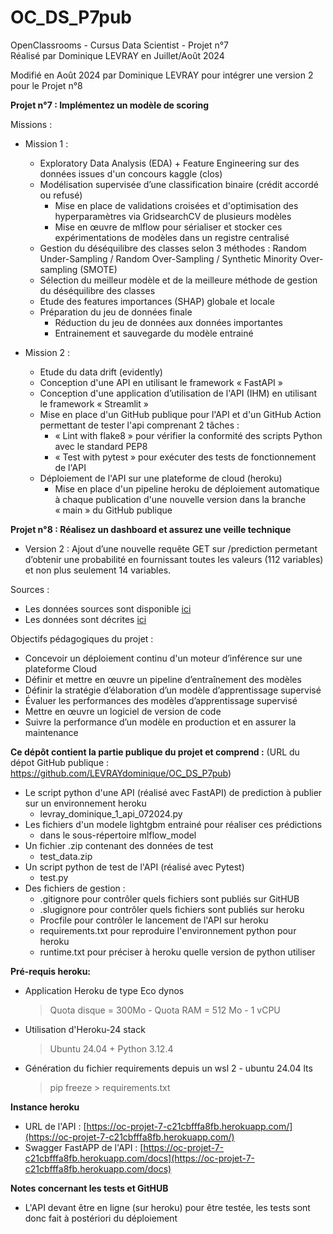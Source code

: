 # OC_DS_P7pub
OpenClassrooms - Cursus Data Scientist - Projet n°7<br>
Réalisé par Dominique LEVRAY en Juillet/Août 2024

Modifié en Août 2024 par Dominique LEVRAY pour intégrer une version 2 pour le Projet n°8

**Projet n°7 : Implémentez un modèle de scoring**

Missions :
- Mission 1 :
    - Exploratory Data Analysis (EDA) + Feature Engineering sur des données issues d'un concours kaggle (clos)
    - Modélisation supervisée d’une classification binaire (crédit accordé ou refusé)
        - Mise en place de validations croisées et d'optimisation des hyperparamètres via GridsearchCV de plusieurs modèles
        - Mise en œuvre de mlflow pour sérialiser et stocker ces expérimentations de modèles dans un registre centralisé
    - Gestion du déséquilibre des classes selon 3 méthodes : Random Under-Sampling / Random Over-Sampling / Synthetic Minority Over-sampling (SMOTE)
    - Sélection du meilleur modèle et de la meilleure méthode de gestion du déséquilibre des classes
    - Etude des features importances (SHAP) globale et locale
    - Préparation du jeu de données finale
        - Réduction du jeu de données aux données importantes
        - Entrainement et sauvegarde du modèle entrainé

- Mission 2 :
    - Etude du data drift (evidently)
    - Conception d'une API en utilisant le framework « FastAPI »
    - Conception d'une application d’utilisation de l'API (IHM) en utilisant le framework « Streamlit »
    - Mise en place d'un GitHub publique pour l'API et d'un GitHub Action permettant de tester l'api comprenant 2 tâches :
        - « Lint with flake8 » pour vérifier la conformité des scripts Python avec le standard PEP8
        - « Test with pytest » pour exécuter des tests de fonctionnement de l'API
    - Déploiement de l'API sur une plateforme de cloud (heroku)
        - Mise en place d'un pipeline heroku de déploiement automatique à chaque publication d'une nouvelle version dans la branche « main » du GitHub publique

**Projet n°8 : Réalisez un dashboard et assurez une veille technique**

- Version 2 : 
    Ajout d’une nouvelle requête GET sur /prediction permetant d’obtenir une probabilité en fournissant toutes les valeurs (112 variables) et non plus seulement 14 variables.
    

Sources :
- Les données sources sont disponible [ici](https://s3-eu-west-1.amazonaws.com/static.oc-static.com/prod/courses/files/Parcours_data_scientist/Projet+-+Impl%C3%A9menter+un+mod%C3%A8le+de+scoring/Projet+Mise+en+prod+-+home-credit-default-risk.zip)
- Les données sont décrites [ici](https://www.kaggle.com/c/home-credit-default-risk/data)


Objectifs pédagogiques du projet :

- Concevoir un déploiement continu d'un moteur d’inférence sur une plateforme Cloud
- Définir et mettre en œuvre un pipeline d’entraînement des modèles
- Définir la stratégie d’élaboration d’un modèle d’apprentissage supervisé
- Évaluer les performances des modèles d’apprentissage supervisé
- Mettre en œuvre un logiciel de version de code
- Suivre la performance d’un modèle en production et en assurer la maintenance


**Ce dépôt contient la partie publique du projet et comprend :**
(URL du dépot GitHub publique : https://github.com/LEVRAYdominique/OC_DS_P7pub)
- Le script python d'une API (réalisé avec FastAPI) de prediction à publier sur un environnement heroku
    - levray_dominique_1_api_072024.py
- Les fichiers d'un modele lightgbm entrainé pour réaliser ces prédictions
    - dans le sous-répertoire mlflow_model
- Un fichier .zip contenant des données de test
    - test_data.zip
- Un script python de test de l'API (réalisé avec Pytest)
    - test.py
- Des fichiers de gestion :
    - .gitignore pour contrôler quels fichiers sont publiés sur GitHUB
    - .slugignore pour contrôler quels fichiers sont publiés sur heroku
    - Procfile pour contrôler le lancement de l'API sur heroku
    - requirements.txt pour reproduire l'environnement python pour heroku
    - runtime.txt pour préciser à heroku quelle version de python utiliser

**Pré-requis heroku:**
- Application Heroku de type Eco dynos
    > Quota disque = 300Mo - Quota RAM = 512 Mo - 1 vCPU
- Utilisation d'Heroku-24 stack
    > Ubuntu 24.04 + Python 3.12.4
- Génération du fichier requirements depuis un wsl 2 - ubuntu 24.04 lts
    > pip freeze > requirements.txt

**Instance heroku**
- URL de l'API : [https://oc-projet-7-c21cbfffa8fb.herokuapp.com/](https://oc-projet-7-c21cbfffa8fb.herokuapp.com/)
- Swagger FastAPP de l'API : [https://oc-projet-7-c21cbfffa8fb.herokuapp.com/docs](https://oc-projet-7-c21cbfffa8fb.herokuapp.com/docs)

**Notes concernant les tests et GitHUB**
- L'API devant être en ligne (sur heroku) pour être testée, les tests sont donc fait à postériori du déploiement